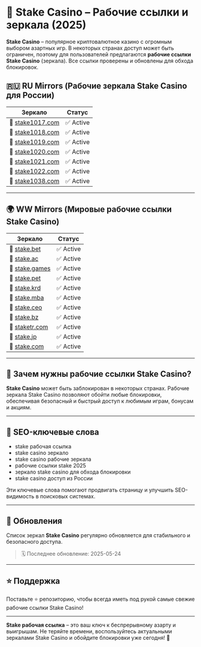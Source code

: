 # 🎰 Stake Casino – Рабочие ссылки и зеркала (2025)

**Stake Casino** – популярное криптовалютное казино с огромным выбором азартных игр. В некоторых странах доступ может быть ограничен, поэтому для пользователей предлагаются **рабочие ссылки Stake Casino** (зеркала). Все ссылки проверены и обновлены для обхода блокировок.

## 🇷🇺 RU Mirrors (Рабочие зеркала Stake Casino для России)

| Зеркало                                     | Статус  |
|---------------------------------------------|---------|
| 🔗 [stake1017.com](https://stake1017.com/?c=E21eRDVa) | ✅ Active |
| 🔗 [stake1018.com](https://stake1018.com/?c=E21eRDVa) | ✅ Active |
| 🔗 [stake1019.com](https://stake1019.com/?c=E21eRDVa) | ✅ Active |
| 🔗 [stake1020.com](https://stake1020.com/?c=E21eRDVa) | ✅ Active |
| 🔗 [stake1021.com](https://stake1021.com/?c=E21eRDVa) | ✅ Active |
| 🔗 [stake1022.com](https://stake1022.com/?c=E21eRDVa) | ✅ Active |
| 🔗 [stake1038.com](https://stake1038.com/?c=E21eRDVa) | ✅ Active |

---

## 🌍 WW Mirrors (Мировые рабочие ссылки Stake Casino)

| Зеркало                                     | Статус  |
|---------------------------------------------|---------|
| 🔗 [stake.bet](https://stake.bet/?c=E21eRDVa)         | ✅ Active |
| 🔗 [stake.ac](https://stake.ac/?c=E21eRDVa)           | ✅ Active |
| 🔗 [stake.games](https://stake.games/?c=E21eRDVa)     | ✅ Active |
| 🔗 [stake.pet](https://stake.pet/?c=E21eRDVa)         | ✅ Active |
| 🔗 [stake.krd](https://stake.krd/?c=E21eRDVa)         | ✅ Active |
| 🔗 [stake.mba](https://stake.mba/?c=E21eRDVa)         | ✅ Active |
| 🔗 [stake.ceo](https://stake.ceo/?c=E21eRDVa)         | ✅ Active |
| 🔗 [stake.bz](https://stake.bz/?c=E21eRDVa)           | ✅ Active |
| 🔗 [staketr.com](https://staketr.com/?c=E21eRDVa)     | ✅ Active |
| 🔗 [stake.jp](https://stake.jp/?c=E21eRDVa)           | ✅ Active |
| 🔗 [stake.com](https://stake.com/?c=E21eRDVa)         | ✅ Active |


---

## 📌 Зачем нужны рабочие ссылки Stake Casino?

**Stake Casino** может быть заблокирован в некоторых странах. Рабочие зеркала Stake Casino позволяют обойти любые блокировки, обеспечивая безопасный и быстрый доступ к любимым играм, бонусам и акциям.

---

## 🎯 SEO-ключевые слова

- stake рабочая ссылка  
- stake casino зеркало  
- stake casino рабочие зеркала  
- рабочие ссылки stake 2025  
- зеркало stake casino для обхода блокировки  
- stake casino доступ из России  

Эти ключевые слова помогают продвигать страницу и улучшить SEO-видимость в поисковых системах.

---

## 🔄 Обновления

Список зеркал **Stake Casino** регулярно обновляется для стабильного и безопасного доступа.  
> 🗓 Последнее обновление: 2025-05-24

---

## ⭐ Поддержка

Поставьте ⭐️ репозиторию, чтобы всегда иметь под рукой самые свежие рабочие ссылки Stake Casino!

---

**Stake рабочая ссылка** – это ваш ключ к беспрерывному азарту и выигрышам. Не теряйте времени, воспользуйтесь актуальными зеркалами Stake Casino и обойдите блокировки уже сегодня! 🚀
